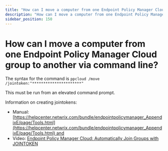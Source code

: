 ```yaml
---
title: "How can I move a computer from one Endpoint Policy Manager Cloud group to another via command line?"
description: "How can I move a computer from one Endpoint Policy Manager Cloud group to another via command line?"
sidebar_position: 150
---
```


# How can I move a computer from one Endpoint Policy Manager Cloud group to another via command line?

The syntax for the command is `ppcloud /move /jointoken:"**********************"`

This must be run from an elevated command prompt.

Information on creating jointokens:

- Manual:
  [https://helpcenter.netwrix.com/bundle/endpointpolicymanager_AppendixE/page/Tools.html](https://helpcenter.netwrix.com/bundle/endpointpolicymanager_AppendixE/page/Tools.html) and
- Video:
  [Endpoint Policy Manager Cloud: Automatically Join Groups with JOINTOKEN](/docs/endpointpolicymanager/deliverymethods/cloud/videos/upkeepanddailyuse/jointoken.md)
